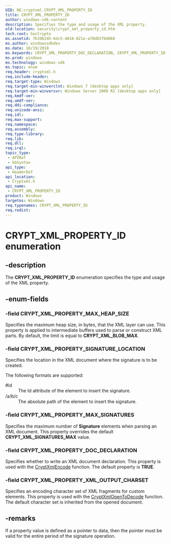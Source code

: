 ```yaml
---
UID: NE:cryptxml.CRYPT_XML_PROPERTY_ID
title: CRYPT_XML_PROPERTY_ID
author: windows-sdk-content
description: Specifies the type and usage of the XML property.
old-location: security\crypt_xml_property_id.htm
tech.root: SecCrypto
ms.assetid: 7b396245-6dc5-4018-821e-a70db5f0d068
ms.author: windowssdkdev
ms.date: 10/19/2018
ms.keywords: CRYPT_XML_PROPERTY_DOC_DECLARATION, CRYPT_XML_PROPERTY_ID, CRYPT_XML_PROPERTY_ID enumeration [Security], CRYPT_XML_PROPERTY_MAX_HEAP_SIZE, CRYPT_XML_PROPERTY_MAX_SIGNATURES, CRYPT_XML_PROPERTY_SIGNATURE_LOCATION, CRYPT_XML_PROPERTY_XML_OUTPUT_CHARSET, cryptxml/CRYPT_XML_PROPERTY_DOC_DECLARATION, cryptxml/CRYPT_XML_PROPERTY_ID, cryptxml/CRYPT_XML_PROPERTY_MAX_HEAP_SIZE, cryptxml/CRYPT_XML_PROPERTY_MAX_SIGNATURES, cryptxml/CRYPT_XML_PROPERTY_SIGNATURE_LOCATION, cryptxml/CRYPT_XML_PROPERTY_XML_OUTPUT_CHARSET, security.crypt_xml_property_id
ms.prod: windows
ms.technology: windows-sdk
ms.topic: enum
req.header: cryptxml.h
req.include-header: 
req.target-type: Windows
req.target-min-winverclnt: Windows 7 [desktop apps only]
req.target-min-winversvr: Windows Server 2008 R2 [desktop apps only]
req.kmdf-ver: 
req.umdf-ver: 
req.ddi-compliance: 
req.unicode-ansi: 
req.idl: 
req.max-support: 
req.namespace: 
req.assembly: 
req.type-library: 
req.lib: 
req.dll: 
req.irql: 
topic_type:
 - APIRef
 - kbSyntax
api_type:
 - HeaderDef
api_location:
 - Cryptxml.h
api_name:
 - CRYPT_XML_PROPERTY_ID
product: Windows
targetos: Windows
req.typenames: CRYPT_XML_PROPERTY_ID
req.redist: 
---
```


# CRYPT_XML_PROPERTY_ID enumeration


## -description


The <b>CRYPT_XML_PROPERTY_ID</b> enumeration 
  specifies the type and usage of the XML property.


## -enum-fields




### -field CRYPT_XML_PROPERTY_MAX_HEAP_SIZE

Specifies the maximum heap size, in bytes, that the  XML layer can use.
      This property is applied to intermediate buffers used to parse or construct XML parts. 
      By default, the limit is equal to <b>CRYPT_XML_BLOB_MAX</b>.


### -field CRYPT_XML_PROPERTY_SIGNATURE_LOCATION

Specifies the location in the XML document where the signature is to be created.



The following formats are supported:



<dl>
<dt><a id="_id"></a><a id="_ID"></a>#id</dt>
<dd>
The Id attribute of the element to insert the signature.

</dd>
<dt><a id="_a_b_c"></a><a id="_A_B_C"></a>/a/b/c</dt>
<dd>
The absolute path of the element to insert the signature.

</dd>
</dl>



### -field CRYPT_XML_PROPERTY_MAX_SIGNATURES

Specifies the maximum number of <b>Signature</b> elements when parsing an XML document. 
     This property overrides the default <b>CRYPT_XML_SIGNATURES_MAX</b> value.


### -field CRYPT_XML_PROPERTY_DOC_DECLARATION

Specifies whether to write an XML document declaration. This property is used with the 
     <a href="https://msdn.microsoft.com/en-us/library/Dd433820(v=VS.85).aspx">CryptXmlEncode</a> function. The default property is <b>TRUE</b>.


### -field CRYPT_XML_PROPERTY_XML_OUTPUT_CHARSET

Specifies an encoding character set of XML fragments for custom elements. This property is used with the 
     <a href="https://msdn.microsoft.com/en-us/library/Dd433829(v=VS.85).aspx">CryptXmlOpenToDecode</a> function. 
     The default character set is inherited from the opened document.


## -remarks



If a property value is defined as a pointer to data, then the pointer must be valid 
  for the entire period of the signature operation.




